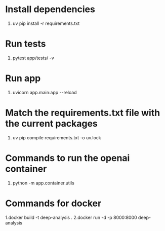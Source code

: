 # Install dependencies
1. uv pip install -r requirements.txt

# Run tests
1. pytest app/tests/ -v

# Run app
1. uvicorn app.main:app --reload

# Match the requirements.txt file with the current packages
1. uv pip compile requirements.txt -o uv.lock

# Commands to run the openai container
1. python -m app.container.utils


# Commands for docker
1.docker build -t deep-analysis .
2.docker run -d -p 8000:8000 deep-analysis
